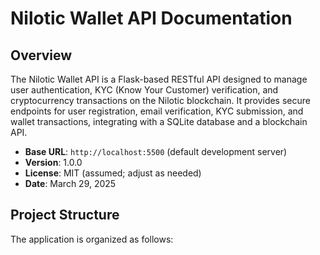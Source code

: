 # Nilotic Wallet API Documentation

## Overview
The Nilotic Wallet API is a Flask-based RESTful API designed to manage user authentication, KYC (Know Your Customer) verification, and cryptocurrency transactions on the Nilotic blockchain. It provides secure endpoints for user registration, email verification, KYC submission, and wallet transactions, integrating with a SQLite database and a blockchain API.

- **Base URL**: `http://localhost:5500` (default development server)
- **Version**: 1.0.0
- **License**: MIT (assumed; adjust as needed)
- **Date**: March 29, 2025

## Project Structure
The application is organized as follows: